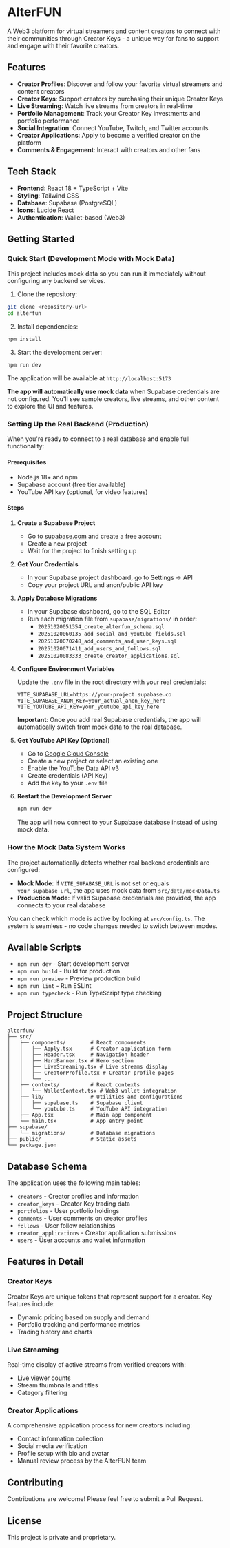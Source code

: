 # AlterFUN

A Web3 platform for virtual streamers and content creators to connect with their communities through Creator Keys - a unique way for fans to support and engage with their favorite creators.

## Features

- **Creator Profiles**: Discover and follow your favorite virtual streamers and content creators
- **Creator Keys**: Support creators by purchasing their unique Creator Keys
- **Live Streaming**: Watch live streams from creators in real-time
- **Portfolio Management**: Track your Creator Key investments and portfolio performance
- **Social Integration**: Connect YouTube, Twitch, and Twitter accounts
- **Creator Applications**: Apply to become a verified creator on the platform
- **Comments & Engagement**: Interact with creators and other fans

## Tech Stack

- **Frontend**: React 18 + TypeScript + Vite
- **Styling**: Tailwind CSS
- **Database**: Supabase (PostgreSQL)
- **Icons**: Lucide React
- **Authentication**: Wallet-based (Web3)

## Getting Started

### Quick Start (Development Mode with Mock Data)

This project includes mock data so you can run it immediately without configuring any backend services.

1. Clone the repository:
```bash
git clone <repository-url>
cd alterfun
```

2. Install dependencies:
```bash
npm install
```

3. Start the development server:
```bash
npm run dev
```

The application will be available at `http://localhost:5173`

**The app will automatically use mock data** when Supabase credentials are not configured. You'll see sample creators, live streams, and other content to explore the UI and features.

### Setting Up the Real Backend (Production)

When you're ready to connect to a real database and enable full functionality:

#### Prerequisites

- Node.js 18+ and npm
- Supabase account (free tier available)
- YouTube API key (optional, for video features)

#### Steps

1. **Create a Supabase Project**
   - Go to [supabase.com](https://supabase.com) and create a free account
   - Create a new project
   - Wait for the project to finish setting up

2. **Get Your Credentials**
   - In your Supabase project dashboard, go to Settings → API
   - Copy your project URL and anon/public API key

3. **Apply Database Migrations**
   - In your Supabase dashboard, go to the SQL Editor
   - Run each migration file from `supabase/migrations/` in order:
     - `20251020051354_create_alterfun_schema.sql`
     - `20251020060135_add_social_and_youtube_fields.sql`
     - `20251020070248_add_comments_and_user_keys.sql`
     - `20251020071411_add_users_and_follows.sql`
     - `20251020083333_create_creator_applications.sql`

4. **Configure Environment Variables**

   Update the `.env` file in the root directory with your real credentials:

   ```env
   VITE_SUPABASE_URL=https://your-project.supabase.co
   VITE_SUPABASE_ANON_KEY=your_actual_anon_key_here
   VITE_YOUTUBE_API_KEY=your_youtube_api_key_here
   ```

   **Important**: Once you add real Supabase credentials, the app will automatically switch from mock data to the real database.

5. **Get YouTube API Key (Optional)**
   - Go to [Google Cloud Console](https://console.cloud.google.com/)
   - Create a new project or select an existing one
   - Enable the YouTube Data API v3
   - Create credentials (API Key)
   - Add the key to your `.env` file

6. **Restart the Development Server**
   ```bash
   npm run dev
   ```

   The app will now connect to your Supabase database instead of using mock data.

### How the Mock Data System Works

The project automatically detects whether real backend credentials are configured:

- **Mock Mode**: If `VITE_SUPABASE_URL` is not set or equals `your_supabase_url`, the app uses mock data from `src/data/mockData.ts`
- **Production Mode**: If valid Supabase credentials are provided, the app connects to your real database

You can check which mode is active by looking at `src/config.ts`. The system is seamless - no code changes needed to switch between modes.

## Available Scripts

- `npm run dev` - Start development server
- `npm run build` - Build for production
- `npm run preview` - Preview production build
- `npm run lint` - Run ESLint
- `npm run typecheck` - Run TypeScript type checking

## Project Structure

```
alterfun/
├── src/
│   ├── components/        # React components
│   │   ├── Apply.tsx      # Creator application form
│   │   ├── Header.tsx     # Navigation header
│   │   ├── HeroBanner.tsx # Hero section
│   │   ├── LiveStreaming.tsx # Live streams display
│   │   ├── CreatorProfile.tsx # Creator profile pages
│   │   └── ...
│   ├── contexts/          # React contexts
│   │   └── WalletContext.tsx # Web3 wallet integration
│   ├── lib/               # Utilities and configurations
│   │   ├── supabase.ts    # Supabase client
│   │   └── youtube.ts     # YouTube API integration
│   ├── App.tsx            # Main app component
│   └── main.tsx           # App entry point
├── supabase/
│   └── migrations/        # Database migrations
├── public/                # Static assets
└── package.json
```

## Database Schema

The application uses the following main tables:

- `creators` - Creator profiles and information
- `creator_keys` - Creator Key trading data
- `portfolios` - User portfolio holdings
- `comments` - User comments on creator profiles
- `follows` - User follow relationships
- `creator_applications` - Creator application submissions
- `users` - User accounts and wallet information

## Features in Detail

### Creator Keys

Creator Keys are unique tokens that represent support for a creator. Key features include:
- Dynamic pricing based on supply and demand
- Portfolio tracking and performance metrics
- Trading history and charts

### Live Streaming

Real-time display of active streams from verified creators with:
- Live viewer counts
- Stream thumbnails and titles
- Category filtering

### Creator Applications

A comprehensive application process for new creators including:
- Contact information collection
- Social media verification
- Profile setup with bio and avatar
- Manual review process by the AlterFUN team

## Contributing

Contributions are welcome! Please feel free to submit a Pull Request.

## License

This project is private and proprietary.

